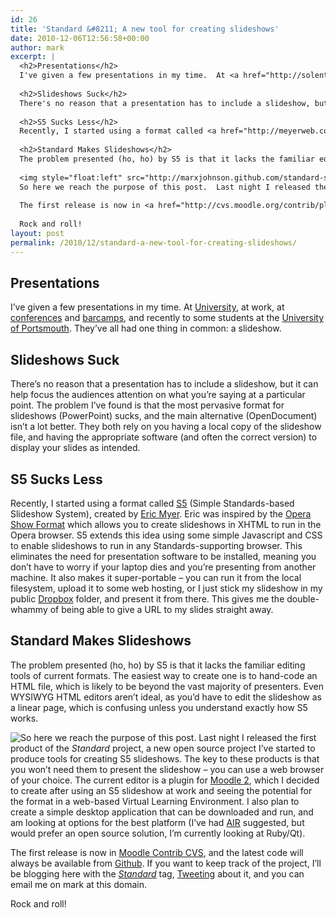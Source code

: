 ```yaml
---
id: 26
title: 'Standard &#8211; A new tool for creating slideshows'
date: 2010-12-06T12:56:58+00:00
author: mark
excerpt: |
  <h2>Presentations</h2>
  I've given a few presentations in my time.  At <a href="http://solent.ac.uk">University</a>, at work, at <a href="http://transfersummit.com/programme/47">conferences</a> and <a href="http://oggcamp.org/schedule">barcamps</a>, and recently to some students at the <a href="http://port.ac.uk">University of Portsmouth</a>. They've all had one thing in common: a slideshow.
  
  <h2>Slideshows Suck</h2>
  There's no reason that a presentation has to include a slideshow, but it can help focus the audiences attention on what you're saying at a particular point.  The problem I've found is that the most pervasive format for slideshows (PowerPoint) sucks, and the main alternative (OpenDocument) isn't a lot better.  They both rely on you having a local copy of the slideshow file, and having the appropriate software (and often the correct version) to display your slides as intended.
  
  <h2>S5 Sucks Less</h2>
  Recently, I started using a format called <a href="http://meyerweb.com/eric/tools/s5/">S5</a> (Simple Standards-based Slideshow System), created by <a href="http://meyerweb.com">Eric Myer</a>.  Eric was inspired by the <a href="http://www.opera.com/browser/tutorials/operashow/documentation/doc_fileformat.dml">Opera Show Format</a> which allows you to create slideshows in XHTML to run in the Opera browser.  S5 extends this idea using some simple Javascript and CSS to enable slideshows to run in any Standards-supporting browser.  This eliminates the need for presentation software to be installed, meaning you don't have to worry if your laptop dies and you're presenting from another machine.  It also makes it super-portable - you can run it from the local filesystem, upload it to some web hosting, or I just stick my slideshow in my public <a href="http://dropbox.com">Dropbox</a> folder, and present it from there.  This gives me the double-whammy of being able to give a URL to my slides straight away.
  
  <h2>Standard Makes Slideshows</h2>
  The problem presented (ho, ho) by S5 is that it lacks the familiar editing tools of current formats.  The easiest way to create one is to hand-code an HTML file, which is likely to be beyond the vast majority of presenters.  Even <abbr title="What You See Is What You Get">WYSIWYG</abbr> HTML editors aren't ideal, as you'd have to edit the slideshow as a linear page, which is confusing unless you understand exactly how S5 works.
  
  <img style="float:left" src="http://marxjohnson.github.com/standard-slideshow-moodle/standard_icon64.png" />
  So here we reach the purpose of this post.  Last night I released the first product of the <em>Standard</em> project, a new open source project I've started to produce tools for creating S5 slideshows.  The key to these products is that you won't need them to present the slideshow - you can use a web browser of your choice.  The current editor is a plugin for <a href="http://moodle.org">Moodle 2</a>, which I decided to create after using an S5 slideshow at work and seeing the potential for the format in a web-based Virtual Learning Environment.  I also plan to create a simple desktop application that can be downloaded and run, and am looking at options for the best platform (I've had <a href="http://www.adobe.com/products/air/">AIR</a> suggested, but would prefer an open source solution, I'm currently looking at Ruby/Qt).
  
  The first release is now in <a href="http://cvs.moodle.org/contrib/plugins/mod/standardslideshow/">Moodle Contrib CVS</a>, and the latest code will always be available from <a href="http://marxjohnson.github.com/standard-slideshow-moodle/">Github</a>.  If you want to keep track of the project, I'll be blogging here with the <em><a href="{{ "/index.php?q=taxonomy/term/7" | prepend: site.baseurl }}">Standard</a></em>  tag, <a href="http://twitter.com/marxjohnson">Tweeting</a> about it, and you can email me on mark at this domain.
  
  Rock and roll!
layout: post
permalink: /2010/12/standard-a-new-tool-for-creating-slideshows/
---
```

## Presentations

I&#8217;ve given a few presentations in my time. At [University](http://solent.ac.uk), at work, at [conferences](http://transfersummit.com/programme/47) and [barcamps](http://oggcamp.org/schedule), and recently to some students at the [University of Portsmouth](http://port.ac.uk). They&#8217;ve all had one thing in common: a slideshow.

## Slideshows Suck

There&#8217;s no reason that a presentation has to include a slideshow, but it can help focus the audiences attention on what you&#8217;re saying at a particular point. The problem I&#8217;ve found is that the most pervasive format for slideshows (PowerPoint) sucks, and the main alternative (OpenDocument) isn&#8217;t a lot better. They both rely on you having a local copy of the slideshow file, and having the appropriate software (and often the correct version) to display your slides as intended. 

## S5 Sucks Less

Recently, I started using a format called [S5](http://meyerweb.com/eric/tools/s5/) (Simple Standards-based Slideshow System), created by [Eric Myer](http://meyerweb.com). Eric was inspired by the [Opera Show Format](http://www.opera.com/browser/tutorials/operashow/documentation/doc_fileformat.dml) which allows you to create slideshows in XHTML to run in the Opera browser. S5 extends this idea using some simple Javascript and CSS to enable slideshows to run in any Standards-supporting browser. This eliminates the need for presentation software to be installed, meaning you don&#8217;t have to worry if your laptop dies and you&#8217;re presenting from another machine. It also makes it super-portable &#8211; you can run it from the local filesystem, upload it to some web hosting, or I just stick my slideshow in my public [Dropbox](http://dropbox.com) folder, and present it from there. This gives me the double-whammy of being able to give a URL to my slides straight away.

## Standard Makes Slideshows

The problem presented (ho, ho) by S5 is that it lacks the familiar editing tools of current formats. The easiest way to create one is to hand-code an HTML file, which is likely to be beyond the vast majority of presenters. Even WYSIWYG HTML editors aren&#8217;t ideal, as you&#8217;d have to edit the slideshow as a linear page, which is confusing unless you understand exactly how S5 works.

<img style="float:left" src="http://marxjohnson.github.com/standard-slideshow-moodle/standard_icon64.png" />
  
So here we reach the purpose of this post. Last night I released the first product of the _Standard_ project, a new open source project I&#8217;ve started to produce tools for creating S5 slideshows. The key to these products is that you won&#8217;t need them to present the slideshow &#8211; you can use a web browser of your choice. The current editor is a plugin for [Moodle 2](http://moodle.org), which I decided to create after using an S5 slideshow at work and seeing the potential for the format in a web-based Virtual Learning Environment. I also plan to create a simple desktop application that can be downloaded and run, and am looking at options for the best platform (I&#8217;ve had [AIR](http://www.adobe.com/products/air/) suggested, but would prefer an open source solution, I&#8217;m currently looking at Ruby/Qt).

The first release is now in [Moodle Contrib CVS](http://cvs.moodle.org/contrib/plugins/mod/standardslideshow/), and the latest code will always be available from [Github](http://marxjohnson.github.com/standard-slideshow-moodle/). If you want to keep track of the project, I&#8217;ll be blogging here with the _[Standard](/index.php?q=taxonomy/term/7)_ tag, [Tweeting](http://twitter.com/marxjohnson) about it, and you can email me on mark at this domain.

Rock and roll!
